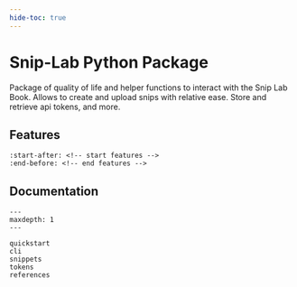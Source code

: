 ```yaml
---
hide-toc: true
---
```


# Snip-Lab Python Package

Package of quality of life and helper functions to interact with the Snip Lab Book. Allows to create and upload snips with relative ease. Store and retrieve api tokens, and more.


## Features

```{include} ../README.md
:start-after: <!-- start features -->
:end-before: <!-- end features -->
```



## Documentation

```{toctree}    
---
maxdepth: 1
---

quickstart
cli
snippets
tokens
references
```

